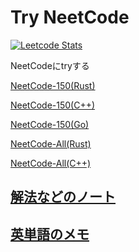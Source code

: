 # Try NeetCode

[![Leetcode Stats](https://leetcard.jacoblin.cool/n4ko_maki_maki)](https://leetcode.com/n4ko_maki_maki)


NeetCodeにtryする

[NeetCode-150(Rust)](./neet_code_150)

[NeetCode-150(C++)](./neet_code_150_cpp)

[NeetCode-150(Go)](./neet_code_150_go)

[NeetCode-All(Rust)](./neet_code_all)

[NeetCode-All(C++)](./neet_code_all_cpp)

## [解法などのノート](./notes)
## [英単語のメモ](./word_list.md)
